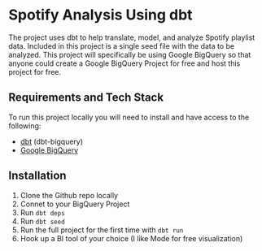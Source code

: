 # Spotify Analysis Using dbt
The project uses dbt to help translate, model, and analyze Spotify playlist data. Included in this project is a single seed file with the data to be analyzed. This project will specifically be using Google BigQuery so that anyone could create a Google BigQuery Project for free and host this project for free.

## Requirements and Tech Stack
To run this project locally you will need to install and have access to the following:
- [dbt](https://docs.getdbt.com/dbt-cli/install/overview) (dbt-bigquery)
- [Google BigQuery](https://cloud.google.com/bigquery)

## Installation
1. Clone the Github repo locally
2. Connet to your BigQuery Project
3. Run `dbt deps`
4. Run `dbt seed`
5. Run the full project for the first time with `dbt run`
6. Hook up a BI tool of your choice (I like Mode for free visualization)
